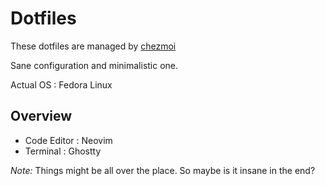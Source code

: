 # Dotfiles

These dotfiles are managed by [chezmoi](https://www.chezmoi.io/)

Sane configuration and minimalistic one.

Actual OS : Fedora Linux

## Overview

- Code Editor : Neovim
- Terminal : Ghostty

_Note:_ Things might be all over the place. So maybe is it insane in the end?
